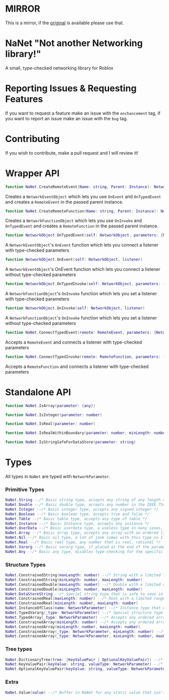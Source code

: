 # MIRROR

This is a mirror, if the [original](https://github.com/TheGreatSageEqualToHeaven/NaNet) is available please use that.

# NaNet "Not another Networking library!"
A small, type-checked networking library for Roblox

# Reporting Issues & Requesting Features
If you want to request a feature make an issue with the `enchancement` tag, if you want to report an issue make an issue with the `bug` tag.

# Contributing
If you wish to contribute, make a pull request and I will review it!

# Wrapper API

```lua
function NaNet.CreateRemoteEvent(Name: string, Parent: Instance): NetworkObject
```
Creates a `NetworkEventObject` which lets you use `OnEvent` and `OnTypedEvent` and creates a `RemoteEvent` in the passed parent instance.

```lua
function NaNet.CreateRemoteFunction(Name: string, Parent: Instance): NetworkObject
```
Creates a `NetworkFunctionObject` which lets you use `OnInvoke` and `OnTypedEvent` and creates a `RemoteFunction` in the passed parent instance.

```lua
function NetworkObject.OnTypedEvent(self: NetworkObject, parameters: {NetworkParameter}, listener)
```
A `NetworkEventObject`'s `OnEvent` function which lets you connect a listener with type-checked parameters

```lua
function NetworkObject.OnEvent(self: NetworkObject, listener)
```
A `NetworkEventObject`'s OnEvent function which lets you connect a listener without type-checked parameters

```lua
function NetworkObject.OnTypedInvoke(self: NetworkObject, parameters: {NetworkParameter}, listener) 
```
A `NetworkFunctionObject`'s `OnInvoke` function which lets you set a listener with type-checked parameters

```lua
function NetworkObject.OnInvoke(self: NetworkObject, listener) 
```
A `NetworkFunctionObject`'s `OnInvoke` function which lets you set a listener without type-checked parameters

```lua
function NaNet.ConnectTypedEvent(remote: RemoteEvent, parameters: {NetworkParameter}, listener)
```
Accepts a `RemoteEvent` and connects a listener with type-checked parameters

```lua
function NaNet.ConnectTypedInvoke(remote: RemoteFunction, parameters: {NetworkParameter}, listener)
```
Accepts a `RemoteFunction` and connects a listener with type-checked parameters

# Standalone API

```lua
function NaNet.IsArray(parameter: {any})
```

```lua
function NaNet.IsInteger(parameter: number)
```

```lua
function NaNet.IsReal(parameter: number)
```

```lua
function NaNet.IsRealWithinBoundary(parameter: number, minLength: number, maxLength: number)
```

```lua
function NaNet.IsStringSafeForDataStore(parameter: string) 
```

# Types
All types in `NaNet` are typed with `NetworkParameter`. 

### Primitive Types

```lua
NaNet.String --/* Basic string type, accepts any string of any length and any type of byte */
NaNet.Double --/* Basic double type, accepts any number in the IEEE 754 standard */
NaNet.Integer --/* Basic integer type, accepts any signed integer */
NaNet.Boolean --/* Basic boolean type, accepts true and false */
NaNet.Table --/* Basic table type, accepts any type of table */
NaNet.Instance --/* Basic Instance type, accepts any instance */ 
NaNet.UserData --/* Basic userdata type, a useless type in many cases, will not accept `Instance` for security reasons */
NaNet.Array --/* Basic array type, accepts any array with an ordered list */
NaNet.Nil --/* Basic nil type, a lot of jank comes with this type so I recommend against using it */
NaNet.Real --/* Basic real type, any number that is real, rational */
NaNet.Vararg --/* Basic vararg type, if placed at the end of the parameter list the vararg 
NaNet.Any --/* Basic any type, disables type-checking for the specific parameter */
```

### Structure Types

```lua
NaNet.ConstrainedString(maxLength: number) --/* String with a limited length */
NaNet.ConstrainedString(minLength: number, maxLength: number) 
NaNet.ConstrainedDouble(maxLength: number) --/* Double with a limited range */
NaNet.ConstrainedDouble(minLength: number, maxLength: number)
NaNet.DataStoreString --/* Special string type that is safe to save in a data store */
NaNet.ConstrainedReal(maxLength: number) --/* Real with a limited range */
NaNet.ConstrainedReal(minLength: number, maxLength: number)
NaNet.InstanceOfClass(name: NetworkParameter) --/* Instance type that only lets instances with a specific class through */
NaNet.TypedVararg(_type: NetworkParameter) --/* Special structure type that acts as a primitive, all varargs will be type-checked */
NaNet.TypedArray(_type: NetworkParameter) --/* Accepts any ordered array with a specific type */
NaNet.ConstrainedArray(minLength: number) --/* Accepts any ordered array with a size limit */
NaNet.ConstrainedArray(minLength: number, maxLength: number)
NaNet.ConstrainedArray(_type: NetworkParameter, minLength: number) --/* Accepts any ordered array with a specific type and size limit */
NaNet.ConstrainedArray(_type: NetworkParameter, minLength: number, maxLength: number)
```

### Tree types
```lua
NaNet.DictionaryTree(tree: {KeyValuePair | OptionalKeyValuePair}) --/* Dictionary tree type, allows for type-checking an entire dictionary */
NaNet.KeyValuePair(keyValue: string, valueType: NetworkParameter) --/* Key and value pair for dictionary trees, the value can be set to a DictionaryTree */
NaNet.OptionalKeyValuePair(keyValue: string, valueType: NetworkParameter) --/* An optional version of the KeyValuePair */
```

### Extra
```lua
NaNet.Value(value) --/* Buffer in NaNet for any static value that isn't a type */
```
